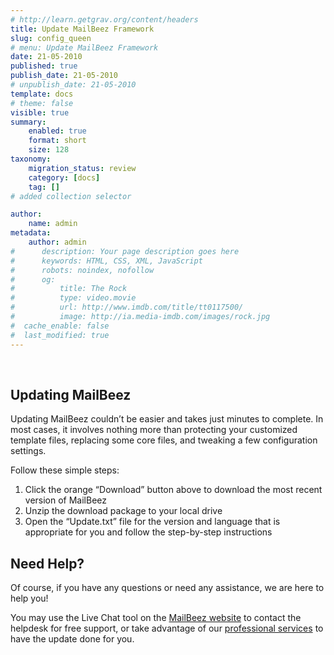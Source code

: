 ```yaml
---
# http://learn.getgrav.org/content/headers
title: Update MailBeez Framework
slug: config_queen
# menu: Update MailBeez Framework
date: 21-05-2010
published: true
publish_date: 21-05-2010
# unpublish_date: 21-05-2010
template: docs
# theme: false
visible: true
summary:
    enabled: true
    format: short
    size: 128
taxonomy:
    migration_status: review
    category: [docs]
    tag: []
# added collection selector

author:
    name: admin
metadata:
    author: admin
#      description: Your page description goes here
#      keywords: HTML, CSS, XML, JavaScript
#      robots: noindex, nofollow
#      og:
#          title: The Rock
#          type: video.movie
#          url: http://www.imdb.com/title/tt0117500/
#          image: http://ia.media-imdb.com/images/rock.jpg
#  cache_enable: false
#  last_modified: true
---
```


 

## Updating MailBeez

Updating MailBeez couldn’t be easier and takes just minutes to complete. In most cases, it involves nothing more than protecting your customized template files, replacing some core files, and tweaking a few configuration settings.

Follow these simple steps:

1. Click the orange “Download” button above to download the most recent version of MailBeez
2. Unzip the download package to your local drive
3. Open the “Update.txt” file for the version and language that is appropriate for you and follow the step-by-step instructions

## Need Help?

Of course, if you have any questions or need any assistance, we are here to help you!

You may use the Live Chat tool on the [MailBeez website](http://www.mailbeez.com) to contact the helpdesk for free support, or take advantage of our [professional services](http://www.mailbeez.com/support/service/) to have the update done for you.
